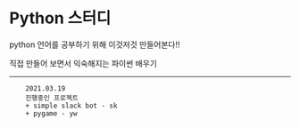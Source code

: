 # Python 스터디
python 언어를 공부하기 위해 이것저것 만들어본다!!

직접 만들어 보면서 익숙해지는 파이썬 배우기

---
        2021.03.19
        진행중인 프로젝트
        + simple slack bot - sk
        + pygame - yw